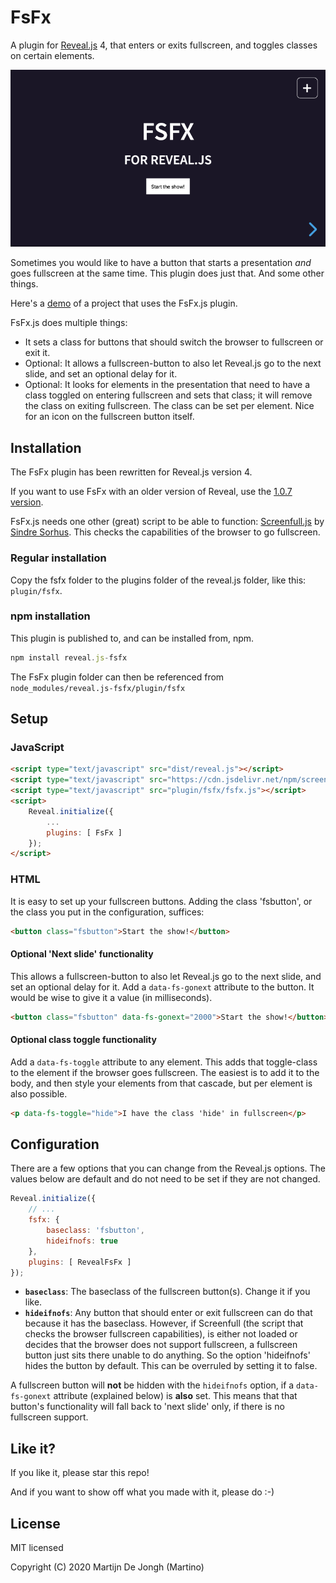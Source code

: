 # FsFx

A plugin for [Reveal.js](https://revealjs.com) 4, that enters or exits fullscreen, and toggles classes on certain elements.

[![Screenshot](screenshot.png)](https://martinomagnifico.github.io/reveal.js-fsfx/demo.html)

Sometimes you would like to have a button that starts a presentation *and* goes fullscreen at the same time. This plugin does just that. And some other things.  

Here's a [demo](https://martinomagnifico.github.io/reveal.js-fsfx/demo.html) of a project that uses the FsFx.js plugin.


FsFx.js does multiple things:

* It sets a class for buttons that should switch the browser to fullscreen or exit it.
* Optional: It allows a fullscreen-button to also let Reveal.js go to the next slide, and set an optional delay for it. 
* Optional: It looks for elements in the presentation that need to have a class toggled on entering fullscreen and sets that class; it will remove the class on exiting fullscreen. The class can be set per element. Nice for an icon on the fullscreen button itself.



## Installation

The FsFx plugin has been rewritten for Reveal.js version 4.

If you want to use FsFx with an older version of Reveal, use the [1.0.7 version](https://github.com/Martinomagnifico/reveal.js-fsfx/releases).

FsFx.js needs one other (great) script to be able to function: [Screenfull.js](https://github.com/sindresorhus/screenfull.js) by [Sindre Sorhus](https://sindresorhus.com). This checks the capabilities of the browser to go fullscreen.


### Regular installation

Copy the fsfx folder to the plugins folder of the reveal.js folder, like this: `plugin/fsfx`.

### npm installation

This plugin is published to, and can be installed from, npm.

```javascript
npm install reveal.js-fsfx
```
The FsFx plugin folder can then be referenced from `node_modules/reveal.js-fsfx/plugin/fsfx `


## Setup

### JavaScript

```html
<script type="text/javascript" src="dist/reveal.js"></script>
<script type="text/javascript" src="https://cdn.jsdelivr.net/npm/screenfull@5.1.0/dist/screenfull.min.js"></script>
<script type="text/javascript" src="plugin/fsfx/fsfx.js"></script>
<script>
	Reveal.initialize({
		...
		plugins: [ FsFx ]
	});
</script>
```

### HTML

It is easy to set up your fullscreen buttons. Adding the class 'fsbutton', or the class you put in the configuration, suffices: 

```html
<button class="fsbutton">Start the show!</button>
```
#### Optional 'Next slide' functionality

This allows a fullscreen-button to also let Reveal.js go to the next slide, and set an optional delay for it. Add a `data-fs-gonext` attribute to the button. It would be wise to give it a value (in milliseconds).  

```html
<button class="fsbutton" data-fs-gonext="2000">Start the show!</button>
```

#### Optional class toggle functionality
Add a `data-fs-toggle` attribute to any element. This adds that toggle-class to the element if the browser goes fullscreen. The easiest is to add it to the body, and then style your elements from that cascade, but per element is also possible.
  
```html
<p data-fs-toggle="hide">I have the class 'hide' in fullscreen</p>
```


## Configuration

There are a few options that you can change from the Reveal.js options. The values below are default and do not need to be set if they are not changed. 

```javascript
Reveal.initialize({
	// ...
	fsfx: {
		baseclass: 'fsbutton',
		hideifnofs: true
	},
	plugins: [ RevealFsFx ]
});
```


* **`baseclass`**: The baseclass of the fullscreen button(s). Change it if you like. 
* **`hideifnofs`**: Any button that should enter or exit fullscreen can do that because it has the baseclass. However, if Screenfull (the script that checks the browser fullscreen capabilities), is either not loaded or decides that the browser does not support fullscreen, a fullscreen button just sits there unable to do anything. So the option 'hideifnofs' hides the button by default. This can be overruled by setting it to false. 

A fullscreen button will **not** be hidden with the `hideifnofs` option, if a `data-fs-gonext` attribute (explained below) is **also** set. This means that that button's functionality will fall back to 'next slide' only, if there is no fullscreen support.



## Like it?

If you like it, please star this repo! 

And if you want to show off what you made with it, please do :-)


## License
MIT licensed

Copyright (C) 2020 Martijn De Jongh (Martino)
